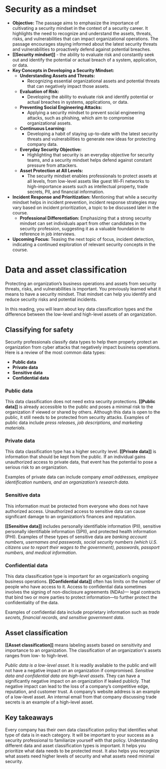 # Security as a mindset

- **Objective:** The passage aims to emphasize the importance of cultivating a security mindset in the context of a security career. It highlights the need to recognize and understand the assets, threats, risks, and vulnerabilities that can impact organizational operations. The passage encourages staying informed about the latest security threats and vulnerabilities to proactively defend against potential breaches.
- **[[Security mindset]]** - the ability to evaluate risk and constantly seek out and identify the potential or actual breach of a system, application, or data.
- **Key Concepts in Developing a Security Mindset:**
	- **Understanding Assets and Threats:**
		- Recognizing essential organizational assets and potential threats that can negatively impact those assets.
	- **Evaluation of Risk:**
		- Developing the ability to evaluate risk and identify potential or actual breaches in systems, applications, or data.
	- **Preventing Social Engineering Attacks:**
		- Applying a security mindset to prevent social engineering attacks, such as phishing, which aim to compromise organizational assets.
	- **Continuous Learning:**
		- Developing a habit of staying up-to-date with the latest security threats and vulnerabilities to generate new ideas for protecting company data.
	- **Everyday Security Objective:**
		- Highlighting that security is an everyday objective for security teams, and a security mindset helps defend against constant pressure from attackers.
	- **Asset Protection at All Levels:**
		- The security mindset enables professionals to protect assets at all levels, from low-level assets like guest Wi-Fi networks to high-importance assets such as intellectual property, trade secrets, PII, and financial information.
- **Incident Response and Prioritization:** Mentioning that while a security mindset helps in incident prevention, incident response strategies may vary based on incident prioritization, a topic to be discussed later in the course.
	- **Professional Differentiation:** Emphasizing that a strong security mindset can set individuals apart from other candidates in the security profession, suggesting it as a valuable foundation to reference in job interviews.
- **Upcoming Focus:** Teasing the next topic of focus, incident detection, indicating a continued exploration of relevant security concepts in the course.

# Data and asset classification

Protecting an organization’s business operations and assets from security threats, risks, and vulnerabilities is important. You previously learned what it means to have a security mindset. That mindset can help you identify and reduce security risks and potential incidents.

In this reading, you will learn about key data classification types and the difference between the low-level and high-level assets of an organization.

## Classifying for safety

Security professionals classify data types to help them properly protect an organization from cyber attacks that negatively impact business operations. Here is a review of the most common data types:

- **Public data**
- **Private data**
- **Sensitive data**
- **Confidential data**

### Public data

This data classification does not need extra security protections. **[[Public data]]** is already accessible to the public and poses a minimal risk to the organization if viewed or shared by others. Although this data is open to the public, it still needs to be protected from security attacks. Examples of public data include *press releases, job descriptions, and marketing materials*.

### Private data

This data classification type has a higher security level. **[[Private data]]** is information that should be kept from the public. If an individual gains unauthorized access to private data, that event has the potential to pose a serious risk to an organization. 

Examples of private data can include company *email addresses, employee identification numbers, and an organization’s research data.* 

### Sensitive data

This information must be protected from everyone who does not have authorized access. Unauthorized access to sensitive data can cause significant damage to an organization’s finances and reputation. 

**[[Sensitive data]]** includes personally identifiable information (PII), sensitive personally identifiable information (SPII), and protected health information (PHI). Examples of these types of sensitive data are *banking account numbers, usernames and passwords, social security numbers (which U.S. citizens use to report their wages to the government), passwords, passport numbers, and medical information*. 

### Confidential data

This data classification type is important for an organization’s ongoing business operations. **[[Confidential data]]** often has limits on the number of people who have access to it. Access to confidential data sometimes involves the signing of non-disclosure agreements (NDAs)— legal contracts that bind two or more parties to protect information—to further protect the confidentiality of the data. 

Examples of confidential data include proprietary information such as *trade secrets, financial records, and sensitive government data*.

## Asset classification

**[[Asset classification]]** means labeling assets based on sensitivity and importance to an organization. The classification of an organization's assets ranges from low- to high-level. 

*Public data is a low-level asset.* It is readily available to the public and will not have a negative impact on an organization if compromised. *Sensitive data and confidential data are high-level assets*. They can have a significantly negative impact on an organization if leaked publicly. That negative impact can lead to the loss of a company’s competitive edge, reputation, and customer trust. A company’s website address is an example of a low-level asset. An internal email from that company discussing trade secrets is an example of a high-level asset. 

## Key takeaways

Every company has their own data classification policy that identifies what type of data is in each category. It will be important to your success as a security professional to familiarize yourself with that policy. Understanding different data and asset classification types is important. It helps you prioritize what data needs to be protected most. It also helps you recognize what assets need higher levels of security and what assets need minimal security.